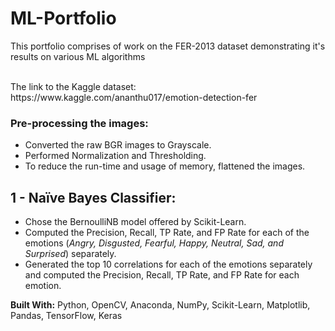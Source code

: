 # ML-Portfolio

This portfolio comprises of work on the FER-2013 dataset demonstrating it's results on various ML algorithms

<br />
The link to the Kaggle dataset: https://www.kaggle.com/ananthu017/emotion-detection-fer

### Pre-processing the images:

* Converted the raw BGR images to Grayscale.
* Performed Normalization and Thresholding.
* To reduce the run-time and usage of memory, flattened the images.

## 1 - Naïve Bayes Classifier:

* Chose the BernoulliNB model offered by Scikit-Learn.
* Computed the Precision, Recall, TP Rate, and FP Rate for each of the emotions (*Angry, Disgusted, Fearful, Happy, Neutral, Sad, and Surprised*) separately.
* Generated the top 10 correlations for each of the emotions separately and computed the Precision, Recall, TP Rate, and FP Rate for each emotion.

**Built With:** Python, OpenCV, Anaconda, NumPy, Scikit-Learn, Matplotlib, Pandas, TensorFlow, Keras
